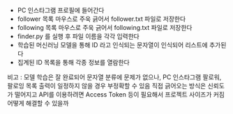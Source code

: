 - PC 인스타그램 프로필에 들어간다
- follower 목록 마우스로 주욱 긁어서 follower.txt 파일로 저장한다
- following 목록 마우스로 주욱 긁어서 following.txt 파일로 저장한다
- finder.py 를 실행 후 파일 이름을 각각 입력한다
- 학습된 머신러닝 모델을 통해 ID 라고 인식되는 문자열이 인식되어 리스트에 추가된다
- 집계된 ID 목록을 통해 각종 정보를 열람한다

비고 : 모델 학습은 잘 완료되어 문자열 분류에 문제가 없으나, PC 인스타그램 팔로워, 팔로잉 목록 출력이 일정하지 않을 경우 부정확할 수 있음
직접 긁어오는 방식은 신뢰도가 떨어지고 API를 이용하려면 Access Token 등이 필요해서 프로젝트 사이즈가 커짐
어떻게 해결할 수 있을까
